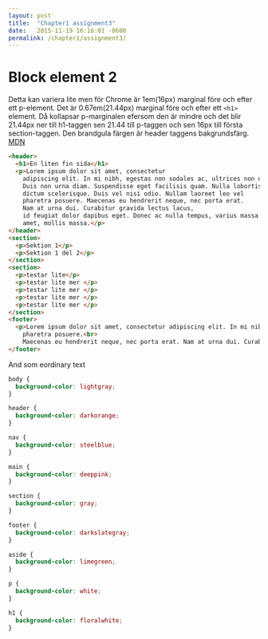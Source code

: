 ```yaml
---
layout: post
title:  "Chapter1 assignment3"
date:   2015-11-19 16:16:01 -0600
permalink: /chapter1/assignment3/
---
```

# Block element 2
Detta kan variera lite men för Chrome är 1em(16px) marginal före och efter ett p-element. Det är 0.67em(21.44px) marginal före och efter ett `<h1>` element. Då kollapsar p-marginalen efersom den är mindre och det blir 21.44px ner till h1-taggen sen 21.44 till p-taggen och sen 16px till första section-taggen.
Den brandgula färgen är header taggens bakgrundsfärg.
[MDN][de810f1d]

```html
<header>
  <h1>En liten fin sida</h1>
  <p>Lorem ipsum dolor sit amet, consectetur
    adipiscing elit. In mi nibh, egestas non sodales ac, ultrices non nisi.
    Duis non urna diam. Suspendisse eget facilisis quam. Nulla lobortis
    dictum scelerisque. Duis vel nisi odio. Nullam laoreet leo vel
    pharetra posuere. Maecenas eu hendrerit neque, nec porta erat.
    Nam at urna dui. Curabitur gravida lectus lacus,
    id feugiat dolor dapibus eget. Donec ac nulla tempus, varius massa sit
    amet, mollis massa.</p>
</header>
<section>
  <p>Sektion 1</p>
  <p>Sektion 1 del 2</p>
</section>
<section>
  <p>testar lite</p>
  <p>testar lite mer </p>
  <p>testar lite mer </p>
  <p>testar lite mer </p>
  <p>testar lite mer </p>
</section>
<footer>
  <p>Lorem ipsum dolor sit amet, consectetur adipiscing elit. In mi nibh, egestas non sodales ac, ultrices non nisi. Duis non urna diam. Suspendisse eget facilisis quam. Nulla lobortis dictum scelerisque. Duis vel nisi odio. Nullam laoreet leo vel
    pharetra posuere.<br>
    Maecenas eu hendrerit neque, nec porta erat. Nam at urna dui. Curabitur gravida lectus lacus, id feugiat dolor dapibus eget. Donec ac nulla tempus, varius massa sit amet, mollis massa.</p>
</footer>
```
<!--more-->
And som eordinary text

```css
body {
  background-color: lightgray;
}

header {
  background-color: darkorange;
}

nav {
  background-color: steelblue;
}

main {
  background-color: deeppink;
}

section {
  background-color: gray;
}

footer {
  background-color: darkslategray;
}

aside {
  background-color: limegreen;
}

p {
  background-color: white;
}

h1 {
  background-color: floralwhite;
}
```
  [de810f1d]: https://developer.mozilla.org/en-US/docs/Web/CSS/CSS_Box_Model/Mastering_margin_collapsing "MM"
